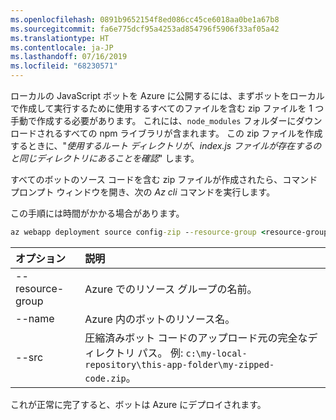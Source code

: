 ```yaml
---
ms.openlocfilehash: 0891b9652154f8ed086cc45ce6018aa0be1a67b8
ms.sourcegitcommit: fa6e775dcf95a4253ad854796f5906f33af05a42
ms.translationtype: HT
ms.contentlocale: ja-JP
ms.lasthandoff: 07/16/2019
ms.locfileid: "68230571"
---
```

ローカルの JavaScript ボットを Azure に公開するには、まずボットをローカルで作成して実行するために使用するすべてのファイルを含む zip ファイルを 1 つ手動で作成する必要があります。 これには、`node_modules` フォルダーにダウンロードされるすべての npm ライブラリが含まれます。 この zip ファイルを作成するときに、"_使用するルート ディレクトリが、index.js ファイルが存在するのと同じディレクトリにあることを確認_" します。

すべてのボットのソース コードを含む zip ファイルが作成されたら、コマンド プロンプト ウィンドウを開き、次の _Az cli_ コマンドを実行します。 

この手順には時間がかかる場合があります。

```cmd
az webapp deployment source config-zip --resource-group <resource-group-name> --name <bot-resource-name> --src <directory-path>
```

| オプション | 説明 |
|:---|:---|
| --resource-group | Azure でのリソース グループの名前。 |
| --name | Azure 内のボットのリソース名。 |
| --src | 圧縮済みボット コードのアップロード元の完全なディレクトリ パス。 例: `c:\my-local-repository\this-app-folder\my-zipped-code.zip`。 |

これが正常に完了すると、ボットは Azure にデプロイされます。

